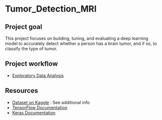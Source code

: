 # Tumor_Detection_MRI

## Project goal

This project focuses on building, tuning, and evaluating a deep learning model to accurately detect whether a person has a brain tumor, and if so, to classify the type of tumor.

## Project workflow

- [Exploratory Data Analysis](../notebooks/exploratory_analysis.ipynb)

## Resources

- [Dataset on Kaggle](https://www.kaggle.com/datasets/masoudnickparvar/brain-tumor-mri-dataset) : See additional info
- [TensorFlow Documentation](https://www.tensorflow.org/)
- [Keras Documentation](https://keras.io/guides/)
